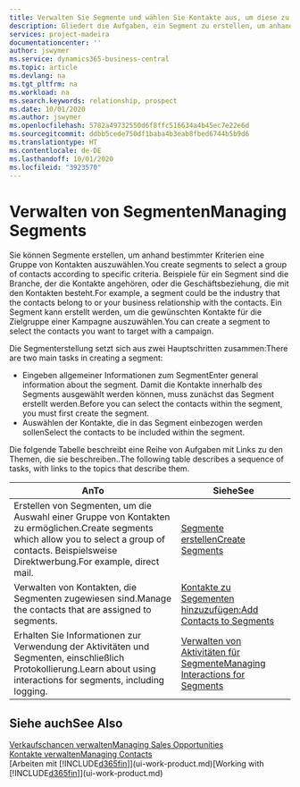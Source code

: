 ```yaml
---
title: Verwalten Sie Segmente und wählen Sie Kontakte aus, um diese zu berücksichtigen| Microsoft Docs
description: Gliedert die Aufgaben, ein Segment zu erstellen, um anhand bestimmter Kriterien eine Gruppe von Kontakten auszuwählen, zum Beispiel Kontakte in einer Branche, die Sie anvisieren möchten.
services: project-madeira
documentationcenter: ''
author: jswymer
ms.service: dynamics365-business-central
ms.topic: article
ms.devlang: na
ms.tgt_pltfrm: na
ms.workload: na
ms.search.keywords: relationship, prospect
ms.date: 10/01/2020
ms.author: jswymer
ms.openlocfilehash: 5782a49732550d6f8ffc516634a4b45ec7e22e6d
ms.sourcegitcommit: ddbb5cede750df1baba4b3eab8fbed6744b5b9d6
ms.translationtype: HT
ms.contentlocale: de-DE
ms.lasthandoff: 10/01/2020
ms.locfileid: "3923570"
---
```

# <a name="managing-segments"></a><span data-ttu-id="2300d-103">Verwalten von Segmenten</span><span class="sxs-lookup"><span data-stu-id="2300d-103">Managing Segments</span></span>
<span data-ttu-id="2300d-104">Sie können Segmente erstellen, um anhand bestimmter Kriterien eine Gruppe von Kontakten auszuwählen.</span><span class="sxs-lookup"><span data-stu-id="2300d-104">You create segments to select a group of contacts according to specific criteria.</span></span> <span data-ttu-id="2300d-105">Beispiele für ein Segment sind die Branche, der die Kontakte angehören, oder die Geschäftsbeziehung, die mit den Kontakten besteht.</span><span class="sxs-lookup"><span data-stu-id="2300d-105">For example, a segment could be the industry that the contacts belong to or your business relationship with the contacts.</span></span> <span data-ttu-id="2300d-106">Ein Segment kann erstellt werden, um die gewünschten Kontakte für die Zielgruppe einer Kampagne auszuwählen.</span><span class="sxs-lookup"><span data-stu-id="2300d-106">You can create a segment to select the contacts you want to target with a campaign.</span></span>

<span data-ttu-id="2300d-107">Die Segmenterstellung setzt sich aus zwei Hauptschritten zusammen:</span><span class="sxs-lookup"><span data-stu-id="2300d-107">There are two main tasks in creating a segment:</span></span>

* <span data-ttu-id="2300d-108">Eingeben allgemeiner Informationen zum Segment</span><span class="sxs-lookup"><span data-stu-id="2300d-108">Enter general information about the segment.</span></span> <span data-ttu-id="2300d-109">Damit die Kontakte innerhalb des Segments ausgewählt werden können, muss zunächst das Segment erstellt werden.</span><span class="sxs-lookup"><span data-stu-id="2300d-109">Before you can select the contacts within the segment, you must first create the segment.</span></span>
* <span data-ttu-id="2300d-110">Auswählen der Kontakte, die in das Segment einbezogen werden sollen</span><span class="sxs-lookup"><span data-stu-id="2300d-110">Select the contacts to be included within the segment.</span></span>

<span data-ttu-id="2300d-111">Die folgende Tabelle beschreibt eine Reihe von Aufgaben mit Links zu den Themen, die sie beschreiben..</span><span class="sxs-lookup"><span data-stu-id="2300d-111">The following table describes a sequence of tasks, with links to the topics that describe them.</span></span>

| <span data-ttu-id="2300d-112">An</span><span class="sxs-lookup"><span data-stu-id="2300d-112">To</span></span> | <span data-ttu-id="2300d-113">Siehe</span><span class="sxs-lookup"><span data-stu-id="2300d-113">See</span></span> |
| --- | --- |
| <span data-ttu-id="2300d-114">Erstellen von Segmenten, um die Auswahl einer Gruppe von Kontakten zu ermöglichen.</span><span class="sxs-lookup"><span data-stu-id="2300d-114">Create segments which allow you to select a group of contacts.</span></span> <span data-ttu-id="2300d-115">Beispielsweise Direktwerbung.</span><span class="sxs-lookup"><span data-stu-id="2300d-115">For example, direct mail.</span></span> |[<span data-ttu-id="2300d-116">Segmente erstellen</span><span class="sxs-lookup"><span data-stu-id="2300d-116">Create Segments</span></span>](marketing-how-create-segment.md) |
| <span data-ttu-id="2300d-117">Verwalten von Kontakten, die Segmenten zugewiesen sind.</span><span class="sxs-lookup"><span data-stu-id="2300d-117">Manage the contacts that are assigned to segments.</span></span> |[<span data-ttu-id="2300d-118">Kontakte zu Segementen hinzuzufügen:</span><span class="sxs-lookup"><span data-stu-id="2300d-118">Add Contacts to Segments</span></span>](marketing-add-contact-segment.md) |
| <span data-ttu-id="2300d-119">Erhalten Sie Informationen zur Verwendung der Aktivitäten und Segmenten, einschließlich Protokollierung.</span><span class="sxs-lookup"><span data-stu-id="2300d-119">Learn about using interactions for segments, including logging.</span></span> |[<span data-ttu-id="2300d-120">Verwalten von Aktivitäten für Segmente</span><span class="sxs-lookup"><span data-stu-id="2300d-120">Managing Interactions for Segments</span></span>](marketing-interaction-segments.md) |

## <a name="see-also"></a><span data-ttu-id="2300d-121">Siehe auch</span><span class="sxs-lookup"><span data-stu-id="2300d-121">See Also</span></span>
[<span data-ttu-id="2300d-122">Verkaufschancen verwalten</span><span class="sxs-lookup"><span data-stu-id="2300d-122">Managing Sales Opportunities</span></span>](marketing-manage-sales-opportunities.md)  
[<span data-ttu-id="2300d-123">Kontakte verwalten</span><span class="sxs-lookup"><span data-stu-id="2300d-123">Managing Contacts</span></span>](marketing-contacts.md)  
<span data-ttu-id="2300d-124">[Arbeiten mit [!INCLUDE[d365fin](includes/d365fin_md.md)]](ui-work-product.md)</span><span class="sxs-lookup"><span data-stu-id="2300d-124">[Working with [!INCLUDE[d365fin](includes/d365fin_md.md)]](ui-work-product.md)</span></span>
